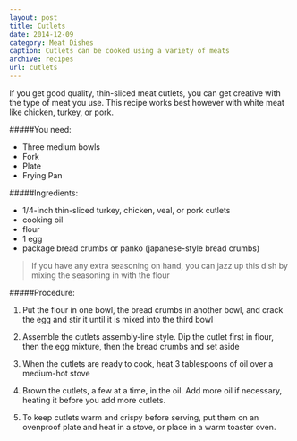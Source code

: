 ```yaml
---
layout: post
title: Cutlets
date: 2014-12-09
category: Meat Dishes
caption: Cutlets can be cooked using a variety of meats
archive: recipes
url: cutlets
---
```

If you get good quality, thin-sliced meat cutlets, you can get creative with the type of meat you use. This recipe works best however with white meat like chicken, turkey, or pork.

#####You need:

* Three medium bowls
* Fork
* Plate
* Frying Pan

#####Ingredients:

* 1/4-inch thin-sliced turkey, chicken, veal, or pork cutlets
* cooking oil
* flour
* 1 egg
* package bread crumbs or panko (japanese-style bread crumbs)

>If you have any extra seasoning on hand, you can jazz up this dish by mixing the seasoning in with the flour

#####Procedure:

1. Put the flour in one bowl, the bread crumbs in another bowl, and crack the egg and stir it until it is mixed into the third bowl

2. Assemble the cutlets assembly-line style. Dip the cutlet first in flour, then the egg mixture, then the bread crumbs and set aside

3. When the cutlets are ready to cook, heat 3 tablespoons of oil over a medium-hot stove

4. Brown the cutlets, a few at a time, in the oil. Add more oil if necessary, heating it before you add more cutlets.

5. To keep cutlets warm and crispy before serving, put them on an ovenproof plate and heat in a stove, or place in a warm toaster oven.